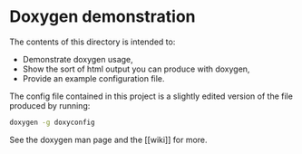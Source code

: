 Doxygen demonstration
=====================
The contents of this directory is intended to:
* Demonstrate doxygen usage,
* Show the sort of html output you can produce with doxygen,
* Provide an example configuration file.

The config file contained in this project is a slightly edited version of the file produced by running:
```bash
doxygen -g doxyconfig
```
See the doxygen man page and the [[wiki]] for more.
